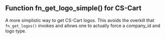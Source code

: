 ## Function fn_get_logo_simple() for CS-Cart
A more simplistic way to get CS-Cart logos. This avoids the overkill that `fn_get_logos()` invokes and allows one to actually force a company_id and logo type.

